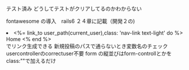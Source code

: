 テスト済み
どうしてテストがクリアしてるのかわからない

fontawesome の導入　rails6 ２４章に記載（開発２の)
<li>
  <%= link_to user_path(current_user),class: 'nav-link text-light' do %>
    <i class="fas fa-home"></i>Home
  <% end %>
</li>
 でリンク生成できる
新規投稿のパスで通らないとき変数名のチェック
usercontrollerのcorrectuser不要
form の縦並びはform-controllとかをclass:""で加えるだけ
